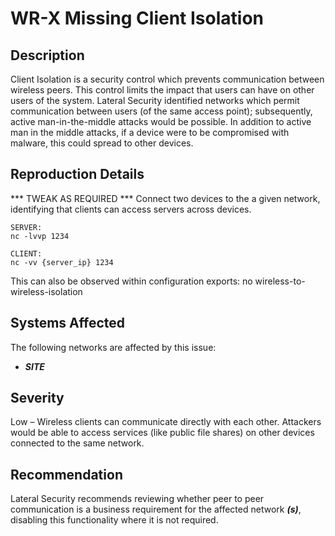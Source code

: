 WR-X Missing Client Isolation
===============================

Description
-----------

Client Isolation is a security control which prevents communication between wireless peers. This control limits the impact that users can have on other users of the system.
Lateral Security identified networks which permit communication between users (of the same access point); subsequently, active man-in-the-middle attacks would be possible.
In addition to active man in the middle attacks, if a device were to be compromised with malware, this could spread to other devices.


Reproduction Details
--------------------
*** TWEAK AS REQUIRED ***
Connect two devices to the a given network, identifying that clients can access servers across devices.
```
SERVER:
nc -lvvp 1234

CLIENT:
nc -vv {server_ip} 1234
```

This can also be observed within configuration exports: 
no  wireless-to-wireless-isolation


Systems Affected
----------------
The following networks are affected by this issue: 
  * ***SITE***


  Severity
--------
Low – Wireless clients can communicate directly with each other. Attackers would be able to access services (like public file shares) on other devices connected to the same network.


Recommendation
--------------
Lateral Security recommends reviewing whether peer to peer communication is a business requirement for the affected network ***(s)***, disabling this functionality where it is not required.